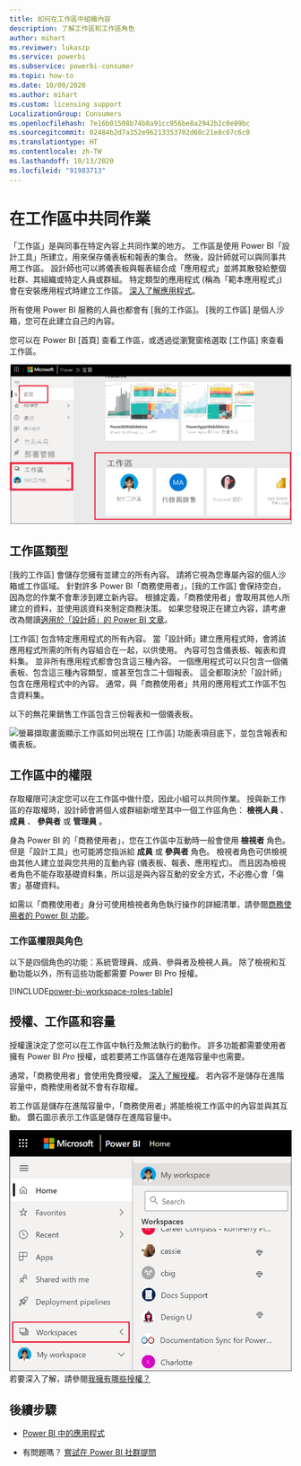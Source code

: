 ```yaml
---
title: 如何在工作區中組織內容
description: 了解工作區和工作區角色
author: mihart
ms.reviewer: lukaszp
ms.service: powerbi
ms.subservice: powerbi-consumer
ms.topic: how-to
ms.date: 10/09/2020
ms.author: mihart
ms.custom: licensing support
LocalizationGroup: Consumers
ms.openlocfilehash: 7e16b01508b74b8a91cc956be8a2942b2c0e89bc
ms.sourcegitcommit: 02484b2d7a352e96213353702d60c21e8c07c6c0
ms.translationtype: HT
ms.contentlocale: zh-TW
ms.lasthandoff: 10/13/2020
ms.locfileid: "91983713"
---
```

# <a name="collaborate-in-workspaces"></a>在工作區中共同作業

 「工作區」是與同事在特定內容上共同作業的地方。 工作區是使用 Power BI「設計工具」所建立，用來保存儀表板和報表的集合。 然後，設計師就可以與同事共用工作區。 設計師也可以將儀表板與報表組合成「應用程式」並將其散發給整個社群、其組織或特定人員或群組。 特定類型的應用程式 (稱為「範本應用程式」) 會在安裝應用程式時建立工作區。 [深入了解應用程式](end-user-apps.md)。 

 所有使用 Power BI 服務的人員也都會有 [我的工作區]。  [我的工作區] 是個人沙箱，您可在此建立自己的內容。

 您可以在 Power BI [首頁] 查看工作區，或透過從瀏覽窗格選取 [工作區] 來查看工作區。

 ![螢幕擷取畫面顯示瀏覽窗格，其中顯示兩種工作區類型。](media/end-user-workspaces/power-bi-home-workspace.png)

## <a name="types-of-workspaces"></a>工作區類型
[我的工作區] 會儲存您擁有並建立的所有內容。 請將它視為您專屬內容的個人沙箱或工作區域。 針對許多 Power BI「商務使用者」，[我的工作區] 會保持空白，因為您的作業不會牽涉到建立新內容。 根據定義，「商務使用者」會取用其他人所建立的資料，並使用該資料來制定商務決策。 如果您發現正在建立內容，請考慮改為閱讀[適用於「設計師」的 Power BI 文章](../create-reports/index.yml)。

[工作區] 包含特定應用程式的所有內容。 當「設計師」建立應用程式時，會將該應用程式所需的所有內容組合在一起，以供使用。 內容可包含儀表板、報表和資料集。 並非所有應用程式都會包含這三種內容。 一個應用程式可以只包含一個儀表板、包含這三種內容類型，或甚至包含二十個報表。 這全都取決於「設計師」包含在應用程式中的內容。 通常，與「商務使用者」共用的應用程式工作區不包含資料集。

以下的無花果銷售工作區包含三份報表和一個儀表板。 

![螢幕擷取畫面顯示工作區如何出現在 [工作區] 功能表項目底下，並包含報表和儀表板。](media/end-user-workspaces/power-bi-app-workspace.png)

## <a name="permissions-in-the-workspaces"></a>工作區中的權限

存取權限可決定您可以在工作區中做什麼，因此小組可以共同作業。  授與新工作區的存取權時，設計師會將個人或群組新增至其中一個工作區角色： **檢視人員** 、 **成員** 、 **參與者** 或 **管理員** 。 


身為 Power BI 的「商務使用者」，您在工作區中互動時一般會使用 **檢視者** 角色。 但是「設計工具」也可能將您指派給 **成員** 或 **參與者** 角色。 檢視者角色可供檢視由其他人建立並與您共用的互動內容 (儀表板、報表、應用程式)。 而且因為檢視者角色不能存取基礎資料集，所以這是與內容互動的安全方式，不必擔心會「傷害」基礎資料。


如需以「商務使用者」身分可使用檢視者角色執行操作的詳細清單，請參閱[商務使用者的 Power BI 功能](end-user-features.md)。


### <a name="workspace-permissions-and-roles"></a>工作區權限與角色

以下是四個角色的功能：系統管理員、成員、參與者及檢視人員。 除了檢視和互動功能以外，所有這些功能都需要 Power BI Pro 授權。

[!INCLUDE[power-bi-workspace-roles-table](../includes/power-bi-workspace-roles-table.md)]

## <a name="licensing-workspaces-and-capacity"></a>授權、工作區和容量
授權還決定了您可以在工作區中執行及無法執行的動作。 許多功能都需要使用者擁有 Power BI *Pro* 授權，或若要將工作區儲存在進階容量中也需要。 

通常，「商務使用者」會使用免費授權。 [深入了解授權](end-user-license.md)。 若內容不是儲存在進階容量中，商務使用者就不會有存取權。

若工作區是儲存在進階容量中，「商務使用者」將能檢視工作區中的內容並與其互動。 鑽石圖示表示工作區是儲存在進階容量中。

![選取的工作區](media/end-user-workspaces/power-bi-diamonds.png) 若要深入了解，請參閱[我擁有哪些授權？](end-user-license.md)



## <a name="next-steps"></a>後續步驟
* [Power BI 中的應用程式](end-user-apps.md)    

* 有問題嗎？ [嘗試在 Power BI 社群提問](https://community.powerbi.com/)

